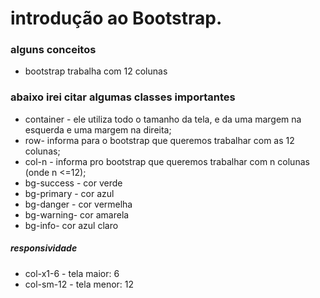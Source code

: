 # introdução ao Bootstrap.

### alguns conceitos

- bootstrap trabalha com 12 colunas


### abaixo irei citar algumas classes importantes

- container - ele utiliza todo o tamanho da tela, e da uma margem na esquerda e uma margem na direita;
- row- informa para o bootstrap que queremos trabalhar com as 12 colunas;
- col-n - informa pro bootstrap que queremos trabalhar com n colunas (onde n <=12);
- bg-success - cor verde
- bg-primary - cor azul
- bg-danger - cor vermelha
- bg-warning- cor amarela
- bg-info- cor azul claro

##### responsividade

- col-x1-6 - tela maior: 6
- col-sm-12 - tela menor: 12
